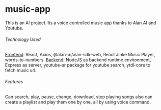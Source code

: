 # music-app
This is an AI project. Its a voice controlled music app thanks to Alan AI and Youtube.

###### Technology Used

<u>Frontend</u>: React, Axios, @alan-ai/alan-sdk-web, React Jinke Music Player, words-to-numbers.
<u>Backend</u>: NodeJS as backend runtime environment, Express as server, youtube-sr package for youtube search, ytdl-core to fetch music url.

###### Features

Can search, play, pause, change, download, stop playing songs also can create a playlist and play them one by one, all by using voice command.

